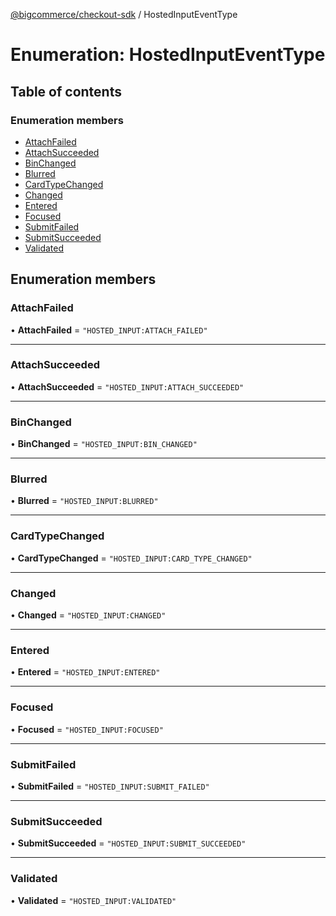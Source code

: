 [@bigcommerce/checkout-sdk](../README.md) / HostedInputEventType

# Enumeration: HostedInputEventType

## Table of contents

### Enumeration members

- [AttachFailed](HostedInputEventType.md#attachfailed)
- [AttachSucceeded](HostedInputEventType.md#attachsucceeded)
- [BinChanged](HostedInputEventType.md#binchanged)
- [Blurred](HostedInputEventType.md#blurred)
- [CardTypeChanged](HostedInputEventType.md#cardtypechanged)
- [Changed](HostedInputEventType.md#changed)
- [Entered](HostedInputEventType.md#entered)
- [Focused](HostedInputEventType.md#focused)
- [SubmitFailed](HostedInputEventType.md#submitfailed)
- [SubmitSucceeded](HostedInputEventType.md#submitsucceeded)
- [Validated](HostedInputEventType.md#validated)

## Enumeration members

### AttachFailed

• **AttachFailed** = `"HOSTED_INPUT:ATTACH_FAILED"`

___

### AttachSucceeded

• **AttachSucceeded** = `"HOSTED_INPUT:ATTACH_SUCCEEDED"`

___

### BinChanged

• **BinChanged** = `"HOSTED_INPUT:BIN_CHANGED"`

___

### Blurred

• **Blurred** = `"HOSTED_INPUT:BLURRED"`

___

### CardTypeChanged

• **CardTypeChanged** = `"HOSTED_INPUT:CARD_TYPE_CHANGED"`

___

### Changed

• **Changed** = `"HOSTED_INPUT:CHANGED"`

___

### Entered

• **Entered** = `"HOSTED_INPUT:ENTERED"`

___

### Focused

• **Focused** = `"HOSTED_INPUT:FOCUSED"`

___

### SubmitFailed

• **SubmitFailed** = `"HOSTED_INPUT:SUBMIT_FAILED"`

___

### SubmitSucceeded

• **SubmitSucceeded** = `"HOSTED_INPUT:SUBMIT_SUCCEEDED"`

___

### Validated

• **Validated** = `"HOSTED_INPUT:VALIDATED"`
